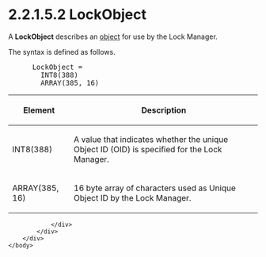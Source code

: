 <html dir="LTR" xmlns:mshelp="http://msdn.microsoft.com/mshelp" xmlns:ddue="http://ddue.schemas.microsoft.com/authoring/2003/5" xmlns:xlink="http://www.w3.org/1999/xlink" xmlns:tool="http://www.microsoft.com/tooltip">
    <head>
        <meta http-equiv="Content-Type" content="text/html; CHARSET=utf-8"></meta>
        <meta name="save" content="history"></meta>
        <title>2.2.1.5.2 LockObject</title>
        <xml>
            <mshelp:toctitle title="2.2.1.5.2 LockObject"></mshelp:toctitle>
            <mshelp:rltitle title="[MS-SSAS8]: LockObject"></mshelp:rltitle>
            <mshelp:keyword index="A" term="fc1472b6-c1d1-4d49-b6f5-2688ff7089d9"></mshelp:keyword>
            <mshelp:attr name="DCSext.ContentType" value="open specification"></mshelp:attr>
            <mshelp:attr name="AssetID" value="fc1472b6-c1d1-4d49-b6f5-2688ff7089d9"></mshelp:attr>
            <mshelp:attr name="TopicType" value="kbRef"></mshelp:attr>
            <mshelp:attr name="DCSext.Title" value="[MS-SSAS8]: LockObject" />
        </xml>
    </head>
    <body>
        <div id="header">
            <h1 class="heading">2.2.1.5.2 LockObject</h1>
        </div>
        <div id="mainSection">
            <div id="mainBody">
                <div id="allHistory" class="saveHistory"></div>
                <div id="sectionSection0" class="section" name="collapseableSection">
                    

<p>A <b>LockObject</b> describes an <a href="c527450b-f5bd-424b-8c98-ba6365288f35.html#gt_8bb43a65-7a8c-4585-a7ed-23044772f8ca">object</a> for use by the Lock
Manager.</p>

<p>The syntax is defined as follows.           </p>

<dl>
<dd>
<div><pre> LockObject =                
   INT8(388)
   ARRAY(385, 16)
</pre></div>
</dd></dl>

<table>
 <thead>
  <tr>
   <th>
   <p>Element</p>
   </th>
   <th>
   <p>Description</p>
   </th>
  </tr>
 </thead>
 <tr>
  <td>
  <p>INT8(388)</p>
  </td>
  <td>
  <p>A value that indicates whether the unique Object ID
  (OID) is specified for the Lock Manager.</p>
  </td>
 </tr>
 <tr>
  <td>
  <p>ARRAY(385, 16)</p>
  </td>
  <td>
  <p>16 byte array of characters used as Unique Object ID
  by the Lock Manager.</p>
  </td>
 </tr>
</table>

<p> </p>


                </div>
            </div>
        </div>
    </body>
</html>